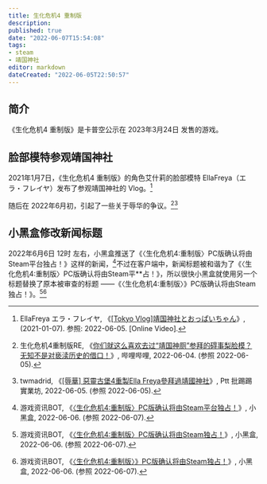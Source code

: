 ```yaml
---
title: 生化危机4 重制版
description:
published: true
date: "2022-06-07T15:54:08"
tags:
- steam
- 靖国神社
editor: markdown
dateCreated: "2022-06-05T22:50:57"
---
```


## 简介

《生化危机4 重制版》是卡普空公示在 2023年3月24日 发售的游戏。

## 脸部模特参观靖国神社

2021年1月7日，《生化危机4 重制版》的角色艾什莉的脸部模特 EllaFreya（エラ・フレイヤ）发布了参观靖国神社的 Vlog。[^P_tLaaZvZ4s]

[^P_tLaaZvZ4s]: EllaFreya エラ・フレイヤ, 《[[Tokyo Vlog]靖国神社とおっぱいちゃん](https://archive.ph/2eWcx "https://www.youtube.com/watch?v=P_tLaaZvZ4s")》, (2021-01-07). 参照: 2022-06-05. [Online Video].

随后在 2022年6月初，引起了一些关于辱华的争议。[^7eOAW][^1654424250]

[^7eOAW]: 生化危机4重制版RE, 《[你们就这么喜欢去过“靖国神厕”参拜的碍事梨脸模？无知不是对亵渎历史的借口！](https://archive.ph/7eOAW "https://www.bilibili.com/video/BV1U5411Q7tf")》, 哔哩哔哩, 2022-06-04. (参照 2022-06-05).

[^1654424250]: twmadrid, 《[[辱華] 惡靈古堡4重製Ella Freya參拜過靖國神社](https://web.archive.org/web/20220605143635/https://www.ptt.cc/bbs/C_Chat/M.1654424250.A.533.html)》, Ptt 批踢踢實業坊, 2022-06-05. (参照 2022-06-05).

## 小黑盒修改新闻标题

2022年6月6日 12时 左右，小黑盒推送了《〈生化危机4:重制版〉PC版确认将由Steam平台独占！》这样的新闻，[^6447373]不过在客户端中，新闻标题被和谐为了《〈生化危机4:重制版〉PC版确认将由Steam平\*\*占！》，所以很快小黑盒就使用另一个标题替换了原本被审查的标题 ——《〈生化危机4:重制版〉》PC版确认将由Steam独占！》。[^2622584][^6448342]

[^6447373]: 游戏资讯BOT, 《[〈生化危机4:重制版〉PC版确认将由Steam平台独占！](https://web.archive.org/web/20220607065349/https://ujoy.net/topics/6447373)》, 小黑盒, 2022-06-06. (参照 2022-06-07).

[^2622584]: 游戏资讯BOT, 《[〈生化危机4:重制版〉PC版确认将由Steam独占！](https://web.archive.org/web/20220607065338/https://api.xiaoheihe.cn/maxnews/app/share/detail/2622584)》, 小黑盒, 2022-06-06. (参照 2022-06-07).
[^6448342]: 游戏资讯BOT, 《[〈生化危机4:重制版〉》PC版确认将由Steam独占！](https://web.archive.org/web/20220607065459/https://ujoy.net/topics/6448342)》, 小黑盒, 2022-06-06. (参照 2022-06-07).


